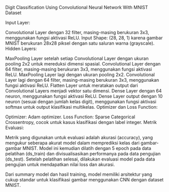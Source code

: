 Digit Classification Using Convolutional Neural Network With MNIST Dataset

Input Layer:

Convolutional Layer dengan 32 filter, masing-masing berukuran 3x3, menggunakan fungsi aktivasi ReLU.
Input Shape: (28, 28, 1) karena gambar MNIST berukuran 28x28 piksel dengan satu saluran warna (grayscale).
Hidden Layers:

MaxPooling Layer setelah setiap Convolutional Layer dengan ukuran pooling 2x2 untuk mereduksi dimensi spasial.
Convolutional Layer dengan 64 filter, masing-masing berukuran 3x3, menggunakan fungsi aktivasi ReLU.
MaxPooling Layer lagi dengan ukuran pooling 2x2.
Convolutional Layer lagi dengan 64 filter, masing-masing berukuran 3x3, menggunakan fungsi aktivasi ReLU.
Flatten Layer untuk meratakan output dari Convolutional Layers menjadi vektor satu dimensi.
Dense Layer dengan 64 neuron, menggunakan fungsi aktivasi ReLU.
Dense Layer output dengan 10 neuron (sesuai dengan jumlah kelas digit), menggunakan fungsi aktivasi softmax untuk output klasifikasi multikelas.
Optimizer dan Loss Function:

Optimizer: Adam optimizer.
Loss Function: Sparse Categorical Crossentropy, cocok untuk kasus klasifikasi dengan label integer.
Metrik Evaluasi:

Metrik yang digunakan untuk evaluasi adalah akurasi (accuracy), yang mengukur seberapa akurat model dalam memprediksi kelas dari gambar-gambar MNIST.
Model ini kemudian dilatih dengan 5 epoch pada data pelatihan (ds_train) dan divisualisasikan performanya pada data pengujian (ds_test). Setelah pelatihan selesai, dilakukan evaluasi model pada data pengujian untuk mendapatkan nilai loss dan akurasi.

Dari summary model dan hasil training, model memiliki arsitektur yang cukup standar untuk klasifikasi gambar menggunakan CNN dengan dataset MNIST.
